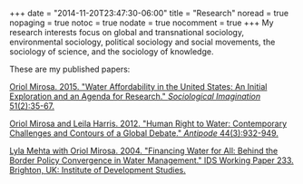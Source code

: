 +++
date = "2014-11-20T23:47:30-06:00"
title = "Research"
noread = true
nopaging = true
notoc = true
nodate = true
nocomment = true
+++
My research interests focus on global and transnational sociology, environmental sociology, political sociology and social movements, the sociology of science, and the sociology of knowledge.

These are my published papers:

[Oriol Mirosa. 2015. "Water Affordability in the United States: An Initial Exploration and an Agenda for Research." *Sociological Imagination* 51(2):35-67.](/files/mirosa-2015.pdf)

[Oriol Mirosa and Leila Harris. 2012. "Human Right to Water: Contemporary Challenges and Contours of a Global Debate." *Antipode* 44(3):932-949.](/files/mirosa-harris-2012.pdf)

[Lyla Mehta with Oriol Mirosa. 2004. "Financing Water for All: Behind the Border Policy Convergence in Water Management." IDS Working Paper 233. Brighton, UK: Institute of Development Studies.](/files/mehta-mirosa-2004.pdf)

